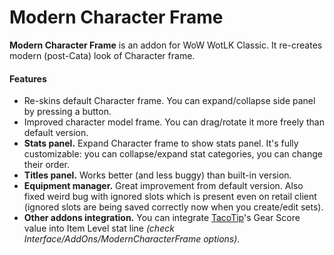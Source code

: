 # Modern Character Frame
**Modern Character Frame** is an addon for WoW WotLK Classic. It re-creates modern (post-Cata) look of Character frame.

#### Features
- Re-skins default Character frame. You can expand/collapse side panel by pressing a button.
- Improved character model frame. You can drag/rotate it more freely than default version.
- **Stats panel.** Expand Character frame to show stats panel. It's fully customizable: you can collapse/expand stat categories, you can change their order.
- **Titles panel.** Works better (and less buggy) than built-in version.
- **Equipment manager.** Great improvement from default version. Also fixed weird bug with ignored slots which is present even on retail client (ignored slots are being saved correctly now when you create/edit sets).
- **Other addons integration.** You can integrate [TacoTip]'s Gear Score value into Item Level stat line *(check Interface/AddOns/ModernCharacterFrame options)*.


[TacoTip]: <https://www.curseforge.com/wow/addons/tacotip-gearscore-talents>
